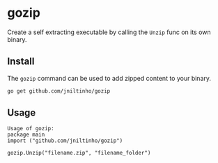 # gozip

Create a self extracting executable by calling the `Unzip` func on its own binary.

## Install

The `gozip` command can be used to add zipped content to your binary.

```bash
go get github.com/jniltinho/gozip
```

## Usage

```
Usage of gozip:
package main
import ("github.com/jniltinho/gozip")

gozip.Unzip("filename.zip", "filename_folder")
```


